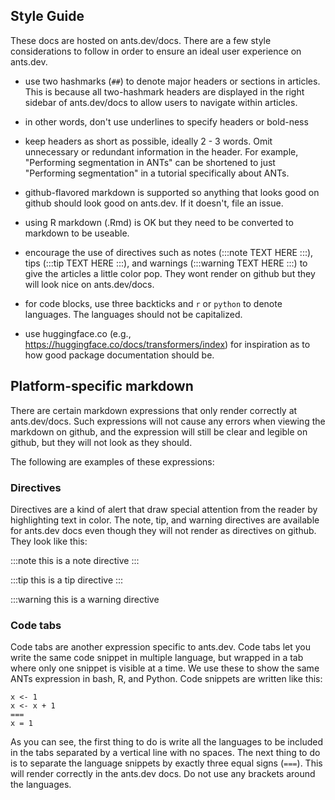 ## Style Guide

These docs are hosted on ants.dev/docs. There are a few style considerations
to follow in order to ensure an ideal user experience on ants.dev.

- use two hashmarks (`##`) to denote major headers or sections in articles. This
  is because all two-hashmark headers are displayed in the right sidebar of ants.dev/docs
  to allow users to navigate within articles.

- in other words, don't use underlines to specify headers or bold-ness

- keep headers as short as possible, ideally 2 - 3 words. Omit unnecessary or redundant
  information in the header. For example, "Performing segmentation in ANTs" can be shortened
  to just "Performing segmentation" in a tutorial specifically about ANTs.

- github-flavored markdown is supported so anything that looks good on github should
  look good on ants.dev. If it doesn't, file an issue.

- using R markdown (.Rmd) is OK but they need to be converted to markdown to be useable.

- encourage the use of directives such as notes (:::note TEXT HERE :::), tips (:::tip TEXT HERE :::),
  and warnings (:::warning TEXT HERE :::) to give the articles a little color pop. They wont render on github but they will look nice on ants.dev/docs.

- for code blocks, use three backticks and `r` or `python` to denote languages. The languages
  should not be capitalized.

- use huggingface.co (e.g., https://huggingface.co/docs/transformers/index) for inspiration
  as to how good package documentation should be.

## Platform-specific markdown

There are certain markdown expressions that only render correctly at ants.dev/docs. Such expressions
will not cause any errors when viewing the markdown on github, and the expression will still be clear and legible on github, but they will not look as they should.

The following are examples of these expressions:

### Directives

Directives are a kind of alert that draw special attention from the reader by highlighting text
in color. The note, tip, and warning directives are available for ants.dev docs even though they
will not render as directives on github. They look like this:

:::note
this is a note directive
:::

:::tip
this is a tip directive
:::

:::warning
this is a warning directive

### Code tabs

Code tabs are another expression specific to ants.dev. Code tabs let you write the same code snippet
in multiple language, but wrapped in a tab where only one snippet is visible at a time. We use these
to show the same ANTs expression in bash, R, and Python. Code snippets are written like this:

```r|python
x <- 1
x <- x + 1
===
x = 1
```

As you can see, the first thing to do is write all the languages to be included in the tabs separated
by a vertical line with no spaces. The next thing to do is to separate the language snippets by exactly three equal signs (`===`). This will render correctly in the ants.dev docs. Do not use any brackets around the languages.
